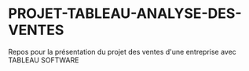 # PROJET-TABLEAU-ANALYSE-DES-VENTES
Repos pour la présentation du projet des ventes d'une entreprise avec TABLEAU SOFTWARE

